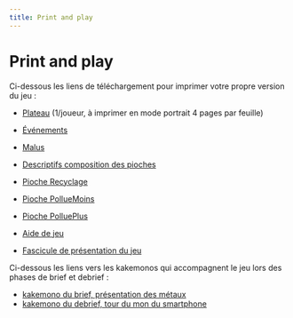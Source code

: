 ```yaml
---
title: Print and play
---
```

# Print and play

Ci-dessous les liens de téléchargement pour imprimer votre propre version du jeu :

- [Plateau](pdf/docCommuns/plateau.pdf) (1/joueur, à imprimer en mode portrait 4 pages par feuille)
- [Événements](pdf/pnp/events.pdf)
- [Malus](pdf/pnp/malus.pdf)
- [Descriptifs composition des pioches](pdf/pnp/recap.pdf)
- [Pioche Recyclage](pdf/pnp/recyclage.pdf)
- [Pioche PollueMoins](pdf/pnp/pollumoins.pdf)
- [Pioche PolluePlus](pdf/pnp/polluplus.pdf)

- [Aide de jeu](pdf/docCommuns/AideDeJeu.pdf)
- [Fascicule de présentation du jeu](pdf/docCommuns/depliant.pdf)

Ci-dessous les liens vers les kakemonos qui accompagnent le jeu lors des phases de brief et debrief :

- [kakemono du brief, présentation des métaux](pdf/docCommuns/Kakemono_PhoneImpact.pdf)
- [kakemono du debrief, tour du mon du smartphone](pdf/docCommuns/kakemonoDebriefPhoneImpact.pdf)
